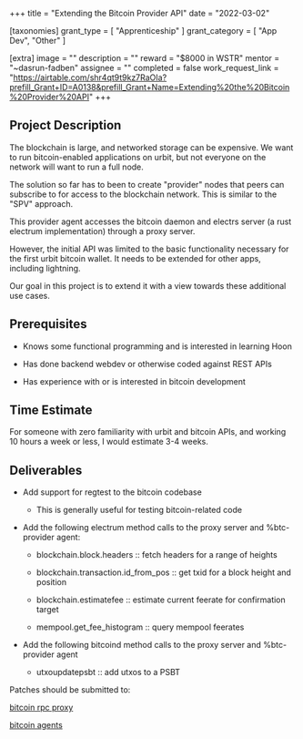 +++
title = "Extending the Bitcoin Provider API"
date = "2022-03-02"

[taxonomies]
grant_type = [ "Apprenticeship" ]
grant_category = [ "App Dev", "Other" ]

[extra]
image = ""
description = ""
reward = "$8000 in WSTR"
mentor = "~dasrun-fadben"
assignee = ""
completed = false
work_request_link = "https://airtable.com/shr4qt9t9kz7RaOIa?prefill_Grant+ID=A0138&prefill_Grant+Name=Extending%20the%20Bitcoin%20Provider%20API"
+++

## Project Description

The blockchain is large, and networked storage can be expensive. We want to run bitcoin-enabled applications on urbit, but not everyone on the network will want to run a full node.

The solution so far has to been to create "provider" nodes that peers can subscribe to for access to the blockchain network. This is similar to the "SPV" approach.

This provider agent accesses the bitcoin daemon and electrs server (a rust electrum implementation) through a proxy server.

However, the initial API was limited to the basic functionality necessary for the first urbit bitcoin wallet. It needs to be extended for other apps, including lightning.

Our goal in this project is to extend it with a view towards these additional use cases.

## Prerequisites

- Knows some functional programming and is interested in learning Hoon

- Has done backend webdev or otherwise coded against REST APIs

- Has experience with or is interested in bitcoin development

## Time Estimate

For someone with zero familiarity with urbit and bitcoin APIs, and working 10 hours a week or less, I would estimate 3-4 weeks.

## Deliverables

- Add support for regtest to the bitcoin codebase

  - This is generally useful for testing bitcoin-related code

- Add the following electrum method calls to the proxy server and %btc-provider agent:

  - blockchain.block.headers :: fetch headers for a range of heights

  - blockchain.transaction.id_from_pos :: get txid for a block height and position

  - blockchain.estimatefee :: estimate current feerate for confirmation target

  - mempool.get_fee_histogram :: query mempool feerates

- Add the following bitcoind method calls to the proxy server and %btc-provider agent

  - utxoupdatepsbt :: add utxos to a PSBT

Patches should be submitted to:

[bitcoin rpc proxy](https://github.com/urbit/urbit-bitcoin-rpc)

[bitcoin agents](https://github.com/urbit/urbit)
